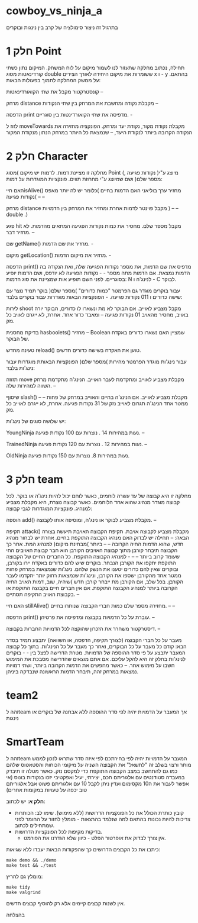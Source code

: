  # cowboy_vs_ninja_a

בתרגיל זה ניצור סימולציה של קרב בין נינגות ובוקרים

# חלק 1 Point

תחילה, נכתוב מחלקה שתעזור לנו לשמור מיקום על לוח המשחק. המיקום נתון כשתי קורדינאטות מסוג double ששומרות
את מיקום היחידה לאורך הצירים x ו - y בהתאם.
על ממשק המחלקה לתמוך בפעולות הבאות:

קונסטרקטור מקבל את שתי הקואורדינאטות –

מרחק distance
מקבלת נקודה ומחשבת את המרחק בין שתי הנקודות –

הדפסה print
מדפיסה את שתי הקואורדינטות בין סוגריים. -

לזוז ל moveTowards
מקבלת נקודת מקור, נקודת יעד ומרחק. הפונקציה מחזירה את הנקודה הקרובה ביותר לנקודת היעד, –
שנמצאת כל היותר במרחק הנתון מנקודת המקור

# חלק 2 Character

מחלקה זו מציינת דמות. לדמות יש מיקום )מסוג Point (, נקודות פגיעה )מיוצג ע"י מספר שלם( ושם שמיוצג ע"י מחרוזת
תווים.
פונקציות המוגדרות על דמות:

האם חייisAlive()
מחזיר ערך בוליאני האם הדמות בחיים )כלומר יש לה יותר מאפס נקודות פגיעה( – –

מרחק distance
מקבל פוינטר לדמות אחרת ומחזיר את המרחק בין הדמויות ) – – double .)

 פגע hit
מקבל מספר שלם. מחסיר את כמות נקודות הפגיעה המתאים מהדמות. לא מחזיר דבר. –

שם getName()
מחזיר את שם הדמות. -

מיקום getLocation()
מחזיר את מיקום הדמות. -

הדפסה print()
מדפיס את שם הדמות, את מספר נקודות הפגיעה שלה, ואת הנקודה בה הדמות נמצאת. אם הדמות מתה מספר - -
נקודות הפגיעה לא יודפס, ושם הדמות יופיע בסוגריים. לפני השם תופיע אות שמציינת את סוג הדמות: N לנינג'ה ו - C
לבוקר.

עבור בוקרים מוגדר גם הפרמטר "כמות כדורים" )מספר שלם( בוקר תמיד נוצר עם שישה כדורים ו 011 נקודות פגיעה. -
הפונקציות הבאות מוגדרות עבור בוקרים בלבד:

לירות shoot 
מקבל מצביע לאוייב. אם הבוקר לא מת ונשארו לו כדורים, הבוקר יורה באויב, מחסיר מהאויב 01 נקודות פגיעה –
ומאבד כדור אחד. אחרת, לא ייגרם לאויב כל נזק.

בדיקת מחסנית hasboolets()
מחזיר – Boolean שמציין האם נשארו כדורים באקדח של הבוקר.

טעינה מחדש reload()
טוען את האקדח בשישה כדורים חדשים.

עבור נינג'ות מוגדר הפרמטר מהירות )מספר שלם(
הפונקציות הבאותת מוגדרות עבור נינג'ות בלבד:

תזוזה move 
מקבלת מצביע לאוייב ומתקדמת לעבר האוייב. הנינג'ה מתקדמת מרחק השווה למהירות שלה. –

שיסוף slash()
– – מקבלת מצביע לאוייב. אם הנינג'ה בחיים והאוייב במרחק של פחות ממטר אחד הנינג'ה תגרום לאוייב נזק של 31
נקודות פגיעה. אחרת, לא ייגרם לאוייב כל נזק.

יש שלושה סוגים של נינג'ות:

YoungNinja
נעות במהירות 14 . נוצרות עם 100 נקודות פגיעה. –

TrainedNinja
נעות במהירות 12 . נוצרות עם 120 נקודות פגיעה. –

OldNinja
נעות במהירות 8. נוצרות עם 150 נקודות פגיעה.

# חלק 3 team

מחלקה זו היא קבוצה של עד עשרה לוחמים, כאשר לוחם יכול להיות נינג'ה או בוקר. לכל קבוצה מוגדר מנהיג שהוא אחד
הלוחמים.
כאשר קבוצה נוצרת, היא מקבלת מצביע למנהיג.
פונקציות המוגדרות לגבי קבוצה:

הוספה add() 
מקבלת מצביע לבוקר או נינג'ה, ומוסיפה אותו לקבוצה. –

תקיפה attack()
מקבלת מצביע לקבוצה אויבת. תקיפת הקבוצה האויבת תיעשה בצורה הבאה: –
תחילה יש לבדוק האם מנהיג הקבוצה התוקפת בחיים. אחרת יש לבחור מנהיג חדש, שהוא הדמות החיה הקרובה – –
ביותר )מבחינת מיקום( למנהיג המת.
אחר כך הקבוצה תיבחר קורבן מתוך קבוצת האויבים הקורבן הוא חבר קבוצת האויבים החי שעומד קרוב ביותר – – -
למנהיג הקבוצה התוקפת.
כל החברים החיים של הקבוצה התוקפת יתקפו את הקורבן הנבחר. בוקרים שיש להם כדורים באקדח יירו בקורבן,
ובוקרים שאין להם כדורים יטענו את הנשק שלהם. נינג'ות שנמצאות במרחק פחות ממטר אחד מהקורבן ישספו את
הקורבן, ונינג'ות שנמצאות רחוק יותר יתקדמו לעבר הקורבן. בכל שלב, אם הקורבן מת ייבחר קורבן חדש )שיהיה,
שוב, דמות האויב החיה הקרובה ביותר למנהיג הקבוצה התוקפת.
אם אין חברים חיים בקבוצה התוקפת או בקבוצת האויב התקיפה תסתיים. –

האם חיי stillAlive()
מחזירה מספר שלם כמות חברי הקבוצה שנותרו בחיים. – –

הדפסה print()
עוברת על כל הדמויות בקבוצה ומדפיסה את פרטיהן. –

דיסטרקטור משחרר את הזכרון שהוקצה לכל הדמויות החברות בקבוצה. –


מעבר על כל חברי הקבוצה (לצורך תקיפה, הדפסה, או השוואה) יתבצע תמיד בסדר הבא: קודם כל מעבר על כל הבוקרים,
ואחר כך מעבר על כל הנינג'ות. בתוך כל קבוצה המעבר יתבצע על פי סדר ההוספה של הדמויות. מטרת הדרישה לפצל בין - -
בוקרים לנינג'ות בחלק זה היא להקל עליכם. אם אתם מוצאים שהדרישה מסבכת את המימוש חשבו על מימוש אחר. –
כאשר מחפשים את הדמות הקרובה ביותר, ושתי דמויות נמצאות במרחק זהה, תיבחר הדמות הראשונה שנבדקה ביניהן.

# team2 

זהה לteam אך המעבר על הדמויות יהיה לפי סדר ההוספה ללא אבחנה של בוקרים או נינגות

# SmartTeam

זהה לteam המעבר על הדמויות יהיה לפי בחירתכם לפי איזה סדר שתראו לנכון לממש
מותר ורצוי בשלב זה "לתשאל" את הקבוצה השניה על מיקומי הכוחות והסטאטוס שלהם כמו גם להתחשב במצב הקבוצה התוקפת כדי למקסם נזק. 
כאשר מטלה זו תיבדק במעבדה סטודנטים עם אלגוריתם חכם, יצירתי, יעיל ואפקטיבי יזכו בנקודות בונוס 
(אי אפשר לעבור את ה10 מקסימום ועדין ניתן לקבל 10 עם אלגוריתם פשוט אבל אלגוריתם טוב יכפה על טעויות במקומות אחרים) 



**חלק א**: יש לכתוב: 

* קובץ כותרת הכולל את כל הפונקציות הדרושות (ללא מימוש). שימו לב: הכותרות צריכות להיות נכונות בהתאם למה שנלמד בהרצאות - מומלץ לחזור על החומר לפני שמתחילים לכתוב.
* בדיקות מקיפות לכל הפונקציות הדרושות.
   * אין צורך לבדוק את  אופרטור הפלט - כיוון שלא הגדרנו את הפורמט.
  
כיתבו את כל הקבצים הדרושים כך שהפקודות הבאות יעבדו ללא שגיאות:

<div dir='ltr'>

    make demo && ./demo
	make test && ./test

</div>

מומלץ גם להריץ:

<div dir='ltr'>

    make tidy
    make valgrind

</div>

אין לשנות קבצים קיימים אלא רק להוסיף קבצים חדשים.

בהצלחה
